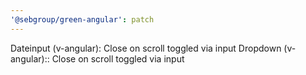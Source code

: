 ```yaml
---
'@sebgroup/green-angular': patch
---
```


Dateinput (v-angular): Close on scroll toggled via input
Dropdown (v-angular):: Close on scroll toggled via input
